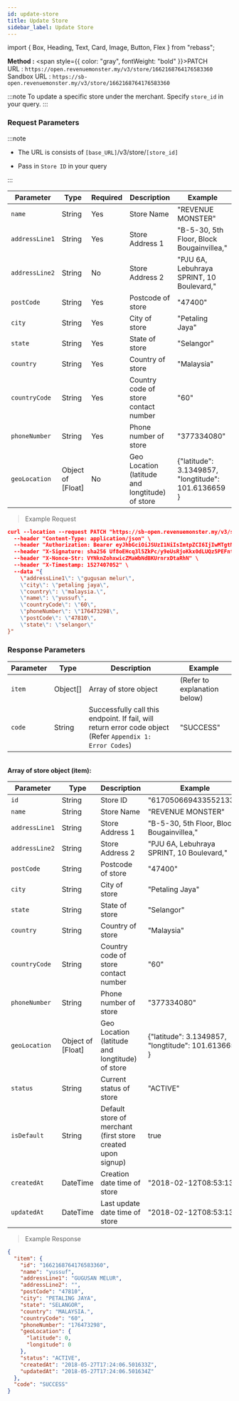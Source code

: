 ```yaml
---
id: update-store
title: Update Store
sidebar_label: Update Store
---
```


import { Box, Heading, Text, Card, Image, Button, Flex } from "rebass";

**Method :** <span style={{ color: "gray", fontWeight: "bold" }}>PATCH</span><br/>
URL : `https://open.revenuemonster.my/v3/store/1662168764176583360`<br/>
Sandbox URL : `https://sb-open.revenuemonster.my/v3/store/1662168764176583360`

:::note
To update a specific store under the merchant. Specify `store_id` in your query.
:::

### Request Parameters

:::note

- The URL is consists of `[base_URL]`/v3/store/`[store_id]`

- Pass in `Store ID` in your query

:::

| Parameter      | Type              | Required | Description                                     | Example                                             |
| -------------- | ----------------- | -------- | ----------------------------------------------- | --------------------------------------------------- |
| `name`         | String            | Yes      | Store Name                                      | "REVENUE MONSTER"                                   |
| `addressLine1` | String            | Yes      | Store Address 1                                 | "B-5-30, 5th Floor, Block Bougainvillea,"           |
| `addressLine2` | String            | No       | Store Address 2                                 | "PJU 6A, Lebuhraya SPRINT, 10 Boulevard,"           |
| `postCode`     | String            | Yes      | Postcode of store                               | "47400"                                             |
| `city`         | String            | Yes      | City of store                                   | "Petaling Jaya"                                     |
| `state`        | String            | Yes      | State of store                                  | "Selangor"                                          |
| `country`      | String            | Yes      | Country of store                                | "Malaysia"                                          |
| `countryCode`  | String            | Yes      | Country code of store contact number            | "60"                                                |
| `phoneNumber`  | String            | Yes      | Phone number of store                           | "377334080"                                         |
| `geoLocation`  | Object of [Float] | No       | Geo Location (latitude and longtitude) of store | {"latitude": 3.1349857, "longtitude": 101.6136659 } |

> Example Request

```json
curl --location --request PATCH "https://sb-open.revenuemonster.my/v3/store/1662168764176583360" \
  --header "Content-Type: application/json" \
  --header "Authorization: Bearer eyJhbGciOiJSUzI1NiIsImtpZCI6IjIwMTgtMDMtMTMiLCJ0eXAiOiJKV1QifQ.eyJhdWQiOlsiKiJdLCJleHAiOjE1MjE2MjkyNTYsImlhdCI6MTUyMTYyMjA1NywiaXNzIjoiaHR0cHM6Ly9zYi1vYXV0aC5yZXZlbnVlbW9uc3Rlci5teSIsImp0aSI6IkVod0tFRTlCZFhSb1FXTmpaWE56Vkc5clpXNFF5cmYza3EzTDY4QnoiLCJuYmYiOjE1MjE2MjIwNTcsInN1YiI6IkVoUUtDRTFsY21Ob1lXNTBFSlhWemQzd3JhcVRPUklRQ2dSVmMyVnlFSXlKcUl6dnlNUFZjUSJ9.dJknY9MZHLNrKx1p7gZxS0_oA3uXLWplDU1r1dpwxIbmdB6yw4tQBTXKlWArDfKLlBDn6v22_gT5Px7sdCMj7e5M9eRoJoMnoPnslgYpmJJ5kjqAbKU7dUxKb1OzFLrvmtSK9r-FRLVtMFHioWYpwgSvSPBgZ6lAYkUyDzH7aKadFYtQcBuJR0hlq2CXtP0mzbHOeu2q6giONf3E5-XqS8lLRtuHPAbJ7_YFwo0Oe2zc6h05IOocmx_NvBVPfDBnuygTU063h70Q987MYeGDV_Os4N6N_I4b-GoHprEPtmntB1RJPrFrY28hvvoUfDHXHZVXT1GlrsozrkWV4EjbTw" \
  --header "X-Signature: sha256 Uf8oEHcq3l5ZkPc/y9eUsRjoKkx0dLUQz5PEFntWUZcR4A0DYdtQ9+VTx5Rq4e4XsRVp+4KZb4cwpDfzPABCZA==" \
  --header "X-Nonce-Str: VYNknZohxwicZMaWbNdBKUrnrxDtaRhN" \
  --header "X-Timestamp: 1527407052" \
  --data "{
	\"addressLine1\": \"gugusan melur\",
    \"city\": \"petaling jaya\",
    \"country\": \"malaysia.\",
    \"name\": \"yussuf\",
    \"countryCode\": \"60\",
    \"phoneNumber\": \"176473298\",
    \"postCode\": \"47810\",
    \"state\": \"selangor\"
}"
```

### Response Parameters

| Parameter | Type     | Description                                                                                               | Example                      |
| --------- | -------- | --------------------------------------------------------------------------------------------------------- | ---------------------------- |
| `item`    | Object[] | Array of store object                                                                                     | (Refer to explanation below) |
| `code`    | String   | Successfully call this endpoint. If fail, will return error code object (Refer `Appendix 1: Error Codes`) | "SUCCESS"                    |

<br/>
<strong>Array of store object (item):</strong>

| Parameter      | Type              | Description                                                 | Example                                             |
| -------------- | ----------------- | ----------------------------------------------------------- | --------------------------------------------------- |
| `id`           | String            | Store ID                                                    | "6170506694335521334"                               |
| `name`         | String            | Store Name                                                  | "REVENUE MONSTER"                                   |
| `addressLine1` | String            | Store Address 1                                             | "B-5-30, 5th Floor, Block Bougainvillea,"           |
| `addressLine2` | String            | Store Address 2                                             | "PJU 6A, Lebuhraya SPRINT, 10 Boulevard,"           |
| `postCode`     | String            | Postcode of store                                           | "47400"                                             |
| `city`         | String            | City of store                                               | "Petaling Jaya"                                     |
| `state`        | String            | State of store                                              | "Selangor"                                          |
| `country`      | String            | Country of store                                            | "Malaysia"                                          |
| `countryCode`  | String            | Country code of store contact number                        | "60"                                                |
| `phoneNumber`  | String            | Phone number of store                                       | "377334080"                                         |
| `geoLocation`  | Object of [Float] | Geo Location (latitude and longtitude) of store             | {"latitude": 3.1349857, "longtitude": 101.6136659 } |
| `status`       | String            | Current status of store                                     | "ACTIVE"                                            |
| `isDefault`    | String            | Default store of merchant (first store created upon signup) | true                                                |
| `createdAt`    | DateTime          | Creation date time of store                                 | "2018-02-12T08:53:13Z"                              |
| `updatedAt`    | DateTime          | Last update date time of store                              | "2018-02-12T08:53:13Z"                              |

> Example Response

```json
{
  "item": {
    "id": "1662168764176583360",
    "name": "yussuf",
    "addressLine1": "GUGUSAN MELUR",
    "addressLine2": "",
    "postCode": "47810",
    "city": "PETALING JAYA",
    "state": "SELANGOR",
    "country": "MALAYSIA.",
    "countryCode": "60",
    "phoneNumber": "176473298",
    "geoLocation": {
      "latitude": 0,
      "longitude": 0
    },
    "status": "ACTIVE",
    "createdAt": "2018-05-27T17:24:06.501633Z",
    "updatedAt": "2018-05-27T17:24:06.501634Z"
  },
  "code": "SUCCESS"
}
```
